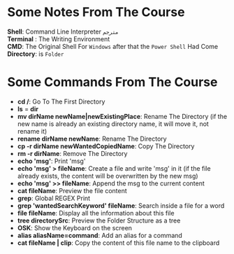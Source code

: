 # Some Notes From The Course

**Shell**: Command Line Interpreter `مترجم`  
**Terminal** : The Writing Environment  
**CMD**: The Original Shell For `Windows` after that the `Power Shell` Had Come 
**Directory**: is `Folder`  


# Some Commands From The Course

- **cd /**: Go To The First Directory
- **ls** = **dir**
- **mv dirName newName|newExistingPlace**: Rename The Directory (if the new name is already an existing directory name, it will move it, not rename it)
- **rename dirName newName**: Rename The Directory
- **cp -r dirName newWantedCopiedName**: Copy The Directory
- **rm -r dirName**: Remove The Directory
- **echo 'msg'**: Print 'msg'
- **echo 'msg' > fileName**: Create a file and write 'msg' in it (if the file already exists, the content will be overwritten by the new msg)
- **echo 'msg' >> fileName**: Append the msg to the current content
- **cat fileName**: Preview the file content
- **grep**: Global REGEX Print
- **grep 'wantedSearchKeyword' fileName**: Search inside a file for a word
- **file fileName**: Display all the information about this file
- **tree directorySrc**: Preview the Folder Structure as a tree
- **OSK**: Show the Keyboard on the screen
- **alias aliasName=command**: Add an alias for a command
- **cat fileName | clip**: Copy the content of this file name to the clipboard
